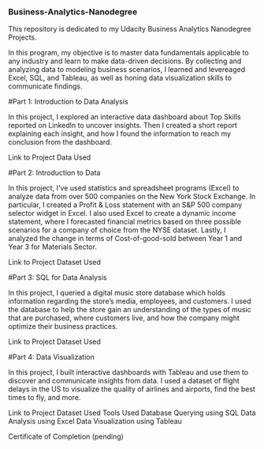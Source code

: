 ### Business-Analytics-Nanodegree
This repository is dedicated to my Udacity Business Analytics Nanodegree Projects.

In this program, my objective is to master data fundamentals applicable to any industry and learn to make data-driven decisions. By collecting and analyzing data to modeling business scenarios, I learned and levereaged Excel, SQL, and Tableau, as well as honing data visualization skills to communicate findings.

#Part 1: Introduction to Data Analysis

In this project, I explored an interactive data dashboard about Top Skills reported on LinkedIn to uncover insights. Then I created a short report explaining each insight, and how I found the information to reach my conclusion from the dashboard.

Link to Project
Data Used

#Part 2: Introduction to Data

In this project, I've used statistics and spreadsheet programs (Excel) to analyze data from over 500 companies on the New York Stock Exchange. In particular, I created a Profit & Loss statement with an S&P 500 company selector widget in Excel. I also used Excel to create a dynamic income statement, where I forecasted financial metrics based on three possible scenarios for a company of choice from the NYSE dataset. Lastly, I analyzed the change in terms of Cost-of-good-sold between Year 1 and Year 3 for Materials Sector.

Link to Project
Dataset Used

#Part 3: SQL for Data Analysis

In this project, I queried a digital music store database which holds information regarding the store’s media, employees, and customers. I used the database to help the store gain an understanding of the types of music that are purchased, where customers live, and how the company might optimize their business practices.

Link to Project
Dataset Used

#Part 4: Data Visualization

In this project, I built interactive dashboards with Tableau and use them to discover and communicate insights from data. I used a dataset of flight delays in the US to visualize the quality of airlines and airports, find the best times to fly, and more.

Link to Project
Dataset Used
Tools Used
Database Querying using SQL
Data Analysis using Excel
Data Visualization using Tableau

Certificate of Completion (pending)
